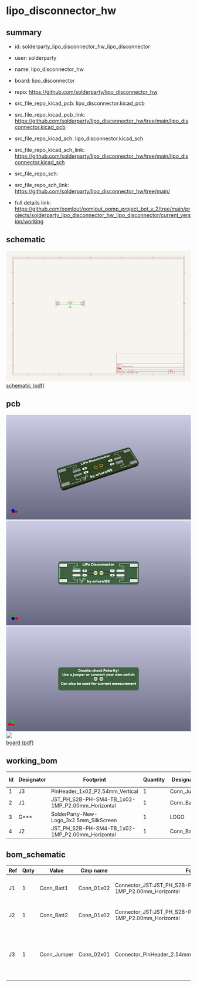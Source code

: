 # lipo_disconnector_hw
 
## summary 
* id: solderparty_lipo_disconnector_hw_lipo_disconnector
* user: solderparty
* name: lipo_disconnector_hw
* board: lipo_disconnector
* repo: https://github.com/solderparty/lipo_disconnector_hw
* src_file_repo_kicad_pcb: lipo_disconnector.kicad_pcb
* src_file_repo_kicad_pcb_link: https://github.com/solderparty/lipo_disconnector_hw/tree/main/lipo_disconnector.kicad_pcb
* src_file_repo_kicad_sch: lipo_disconnector.kicad_sch
* src_file_repo_kicad_sch_link: https://github.com/solderparty/lipo_disconnector_hw/tree/main/lipo_disconnector.kicad_sch

* src_file_repo_sch: 
* src_file_repo_sch_link: https://github.com/solderparty/lipo_disconnector_hw/tree/main/
* full details link: https://github.com/oomlout/oomlout_oomp_project_bot_v_2/tree/main/projects/solderparty_lipo_disconnector_hw_lipo_disconnector/current_version/working  

## schematic  
![](working_schematic_600.png)  
[schematic (pdf)](working_schematic.pdf) 






















## pcb  
![](working_3d_600.png) 
![](working_3d_front_600.png)  
![](working_3d_back_600.png)  
![](working_600.png)  
[board (pdf)](working.pdf)  

## working_bom
| Id | Designator | Footprint | Quantity | Designation | Supplier and ref |  | None | 
| --- | --- | --- | --- | --- | --- | --- | --- | 
| 1 | J3 | PinHeader_1x02_P2.54mm_Vertical | 1 | Conn_Jumper |  |  | [''] | 
| 2 | J1 | JST_PH_S2B-PH-SM4-TB_1x02-1MP_P2.00mm_Horizontal | 1 | Conn_Batt1 |  |  | [''] | 
| 3 | G*** | SolderParty-New-Logo_3x2.5mm_SilkScreen | 1 | LOGO |  |  | [''] | 
| 4 | J2 | JST_PH_S2B-PH-SM4-TB_1x02-1MP_P2.00mm_Horizontal | 1 | Conn_Batt2 |  |  | [''] | 


## bom_schematic
| Ref | Qnty | Value | Cmp name | Footprint | Description | Vendor | DNP | 
| --- | --- | --- | --- | --- | --- | --- | --- | 
| J1 | 1 | Conn_Batt1 | Conn_01x02 | Connector_JST:JST_PH_S2B-PH-SM4-TB_1x02-1MP_P2.00mm_Horizontal | Generic connector, single row, 01x02, script generated (kicad-library-utils/schlib/autogen/connector/) |  |  | 
| J2 | 1 | Conn_Batt2 | Conn_01x02 | Connector_JST:JST_PH_S2B-PH-SM4-TB_1x02-1MP_P2.00mm_Horizontal | Generic connector, single row, 01x02, script generated (kicad-library-utils/schlib/autogen/connector/) |  |  | 
| J3 | 1 | Conn_Jumper | Conn_02x01 | Connector_PinHeader_2.54mm:PinHeader_1x02_P2.54mm_Vertical | Generic connector, double row, 02x01, this symbol is compatible with counter-clockwise, top-bottom and odd-even numbering schemes., script generated (kicad-library-utils/schlib/autogen/connector/) |  |  | 



